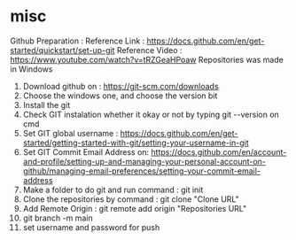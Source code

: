 # misc

Github Preparation :
Reference Link : https://docs.github.com/en/get-started/quickstart/set-up-git
Reference Video : https://www.youtube.com/watch?v=tRZGeaHPoaw
Repositories was made in Windows
1. Download github on : https://git-scm.com/downloads
2. Choose the windows one, and choose the version bit
3. Install the git
4. Check GIT instalation whether it okay or not by typing git --version on cmd
5. Set GIT global username : https://docs.github.com/en/get-started/getting-started-with-git/setting-your-username-in-git
6. Set GIT Commit Email Address on: 
https://docs.github.com/en/account-and-profile/setting-up-and-managing-your-personal-account-on-github/managing-email-preferences/setting-your-commit-email-address
7. Make a folder to do git and run command : git init
8. Clone the repositories by command : git clone "Clone URL"
9. Add Remote Origin : git remote add origin "Repositories URL"
10. git branch -m main
11. set username and password for push

